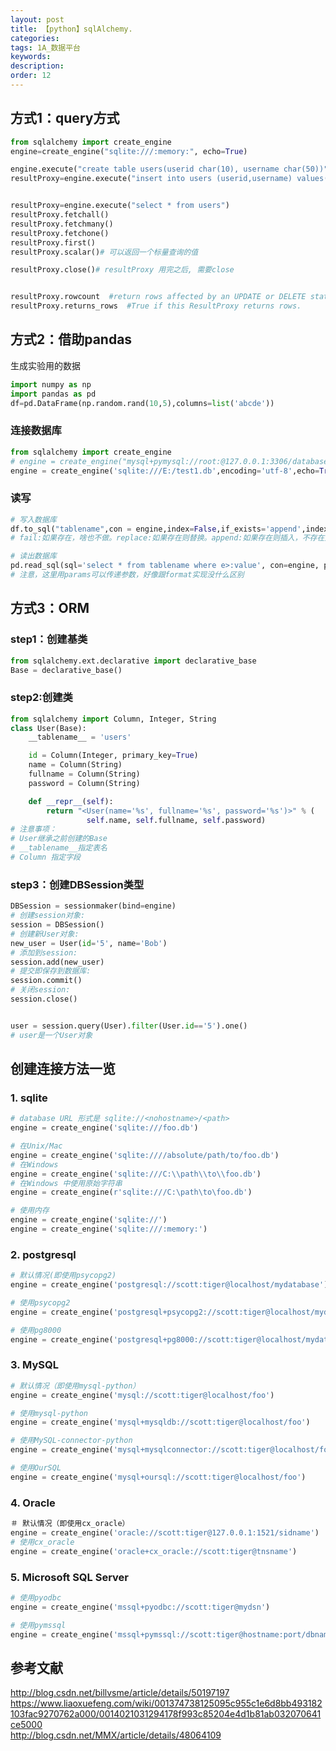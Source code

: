 ```yaml
---
layout: post
title: 【python】sqlAlchemy.
categories:
tags: 1A_数据平台
keywords:
description:
order: 12
---
```


## 方式1：query方式
```py
from sqlalchemy import create_engine
engine=create_engine("sqlite:///:memory:", echo=True)
```

```py
engine.execute("create table users(userid char(10), username char(50))")
resultProxy=engine.execute("insert into users (userid,username) values('user1','tony')")


resultProxy=engine.execute("select * from users")
resultProxy.fetchall()
resultProxy.fetchmany()
resultProxy.fetchone()
resultProxy.first()
resultProxy.scalar()# 可以返回一个标量查询的值

resultProxy.close()# resultProxy 用完之后, 需要close


resultProxy.rowcount  #return rows affected by an UPDATE or DELETE statement
resultProxy.returns_rows  #True if this ResultProxy returns rows.
```




## 方式2：借助pandas

生成实验用的数据
```py
import numpy as np
import pandas as pd
df=pd.DataFrame(np.random.rand(10,5),columns=list('abcde'))
```

### 连接数据库
```py
from sqlalchemy import create_engine
# engine = create_engine("mysql+pymysql://root:@127.0.0.1:3306/databasename?charset=utf8")
engine = create_engine('sqlite:///E:/test1.db',encoding='utf-8',echo=True)
```

### 读写
```py
# 写入数据库
df.to_sql("tablename",con = engine,index=False,if_exists='append',index_label=False)
# fail:如果存在，啥也不做。replace:如果存在则替换。append:如果存在则插入，不存在则创建

# 读出数据库
pd.read_sql(sql='select * from tablename where e>:value', con=engine, params={'value':0.5})
# 注意，这里用params可以传递参数，好像跟format实现没什么区别
```


## 方式3：ORM

### step1：创建基类
```py
from sqlalchemy.ext.declarative import declarative_base
Base = declarative_base()
```
### step2:创建类
```py
from sqlalchemy import Column, Integer, String
class User(Base):
    __tablename__ = 'users'

    id = Column(Integer, primary_key=True)
    name = Column(String)
    fullname = Column(String)
    password = Column(String)

    def __repr__(self):
        return "<User(name='%s', fullname='%s', password='%s')>" % (
                 self.name, self.fullname, self.password)   
# 注意事项：
# User继承之前创建的Base
# __tablename__指定表名
# Column 指定字段
```

### step3：创建DBSession类型
```py
DBSession = sessionmaker(bind=engine)
# 创建session对象:
session = DBSession()
# 创建新User对象:
new_user = User(id='5', name='Bob')
# 添加到session:
session.add(new_user)
# 提交即保存到数据库:
session.commit()
# 关闭session:
session.close()


user = session.query(User).filter(User.id=='5').one()
# user是一个User对象
```


## 创建连接方法一览
### 1. sqlite
```py
# database URL 形式是 sqlite://<nohostname>/<path>
engine = create_engine('sqlite:///foo.db')

# 在Unix/Mac
engine = create_engine('sqlite:////absolute/path/to/foo.db')
# 在Windows
engine = create_engine('sqlite:///C:\\path\\to\\foo.db')
# 在Windows 中使用原始字符串
engine = create_engine(r'sqlite:///C:\path\to\foo.db')

# 使用内存
engine = create_engine('sqlite://')
engine = create_engine('sqlite:///:memory:')
```
### 2. postgresql
```py
# 默认情况(即使用psycopg2)
engine = create_engine('postgresql://scott:tiger@localhost/mydatabase')

# 使用psycopg2
engine = create_engine('postgresql+psycopg2://scott:tiger@localhost/mydatabase')

# 使用pg8000
engine = create_engine('postgresql+pg8000://scott:tiger@localhost/mydatabase')
```
### 3. MySQL
```py
# 默认情况（即使用mysql-python）
engine = create_engine('mysql://scott:tiger@localhost/foo')

# 使用mysql-python
engine = create_engine('mysql+mysqldb://scott:tiger@localhost/foo')

# 使用MySQL-connector-python
engine = create_engine('mysql+mysqlconnector://scott:tiger@localhost/foo')

# 使用OurSQL
engine = create_engine('mysql+oursql://scott:tiger@localhost/foo')
```

### 4. Oracle
```py
＃ 默认情况（即使用cx_oracle）
engine = create_engine('oracle://scott:tiger@127.0.0.1:1521/sidname')
# 使用cx_oracle
engine = create_engine('oracle+cx_oracle://scott:tiger@tnsname')
```
### 5. Microsoft SQL Server
```py
# 使用pyodbc
engine = create_engine('mssql+pyodbc://scott:tiger@mydsn')

# 使用pymssql
engine = create_engine('mssql+pymssql://scott:tiger@hostname:port/dbname')
```

## 参考文献
http://blog.csdn.net/billvsme/article/details/50197197  
https://www.liaoxuefeng.com/wiki/001374738125095c955c1e6d8bb493182103fac9270762a000/0014021031294178f993c85204e4d1b81ab032070641ce5000  
http://blog.csdn.net/MMX/article/details/48064109
